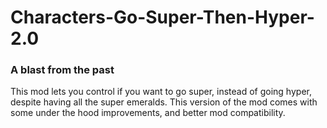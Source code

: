 # Characters-Go-Super-Then-Hyper-2.0
### A blast from the past
This mod lets you control if you want to go super, instead of going hyper, despite having all the super emeralds. This version of the mod comes with some under the hood improvements, and better mod compatibility.
